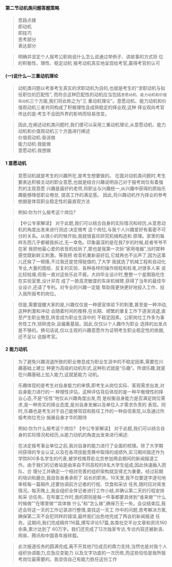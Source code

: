 #### 第二节动机类问题答题策略
>   思路点拨   
    即动机   
    即技巧   
    思考部分   
    表达部分   

>   明确并坚定个人报考公职岗说什么怎么说通过举例子、讲故事的方式将
位的积极性、理性、稳定动机
报考动机真实地呈现给考官,贏得考官的认可


#### (一)说什么—三重动机理论
>   动机类问题以考查考生真实的求职动机为目的,也就是考生的“求职动机与拟任职位的匹配性”,
而符合这种匹配性的动机应当包括`意愿动机、能力动机和价值观动机`三个方面,我们将此称之为“三
重动机理论”。意愿动机、能力动机和价值观动机三者共同构成了积极理性且成熟稳定的择业观,这种
择业观向考官传达的是:考生不会因外界的影响而轻易改变。

>   因此,在阐述动机类问题时,我们便可以采用三重动机理论,从意愿动机、能力动机和价值观动机三个方面进行阐述    
    价值观动机:我该做    
    能力动机:我能做    
    意愿动机:我想做    

#### 1 意愿动机
>   意愿动机就是考生的兴趣所在,是考生想要做的。
在面对动机类问题时,考生要表达积极主动的职业意愿,也就是结合兴趣说明自己对于报考岗位有着强烈的主观意愿
兴趣是最好的老师,将职业与兴趣统一,从兴趣中获得的原始乐趣能够降低职业倦怠,
提高工作的满足感。
因此,将兴趣动机作为择业的参考依据是体现职业稳定性的最直观方法

>   例如:你为什么报考这个岗位?

>   【中公专家解读】
对于此题,我们可以结合自身的实际情况和经历,从意思动机的角度出发来进行测述:决定根考
这个岗位,与我个人兴趣爱好有着密不可分的关系。从很小的时候开始,我就很喜欢研究机械构造和
原理。家里的每样东西几乎都被我拆过,无一幸免。印象最深的是在我7岁的时候,趁者爷爷不在家
我把他最心爱的收音机给拆了,那也是我第一次拆“家用电器”,当时那种感觉既新鲜又刺激。等我把
收音机重新装好后,它就再也不出声了,因为这事儿还挨了一顿揍,不过我还是觉得挺值的,了大学
我就选了机械工程和自动化专业,大量的图纸、反复的实验、各种各样的操作规程和标准,对很多人来
说比较枯燥,但我一直对这些乐此不疲。大四毕业设计时,整整一个星期我吃住在实验室里,设计并完
成了一款高灵敏度的车床机械臂,获得了当年的最佳毕业设计,还请了专利。对专业的兴趣一定能
帮助我更快更好地投入工作、投入我所报考的岗位。

>   但是,需要提醒大家的是,兴趣仅仅是一种感官体验下的刺激,甚至是一种冲动,这种刺激和冲动
会随着时间的推移,在长期、顺繁的重复工作下逐渐消退,直至产生职业倦息,转变成为职业生涯中的
不稳定因素。公职岗位工作多为事务性工作,琐碎庞杂,且偏重基层。因此,仅仅以个人趣作为职业
选择的出发点是不够的。换句话说,仅以主观的兴趣意愿作为证明考生职业稳定性的依据,还不足以
说服考官。

#### 2 能力动机
>   为了避免兴趣消退所致的职业倦息成为职业生涯中的不稳定因素,需要在兴趣基础上建立
种更为高级的动机形式,这种形式就是“乐趣”。所谓乐趣,就是在兴趣基础上加入能力,这就是能力
动机。

>   乐趣体现的是考生对自身能力的审慎,即考生从岗位实际、客观需求出发,对自身能力进行的一
种理性评估。这种评估背后体现的是一种平衡理性的择业心态,不是“任性”地仅从兴趣角度出发,而
是权衡自身能力是否满足岗位需求,是一种务实的择业态度,是对自身发展以及单位入才需求负责的
表现。同时,乐趣也是考生对于自己能够驾驭和胜任工作的一种自信表现,以及通过所报考岗位充分
施展自身才华的期待

>   例如:你为什么报考这个岗位?
【中公专家解读】
对于此题,我们可以结合自身的实际情况和经历,从能力动机的角度出发来进行阐述:

>   在决定报考事业单位之前,我对自身的能力进行了全面的梳理。除了大学期间获得的专业认证,以及在各项技能竞赛中取得的成绩外,实习期间我还作为学院800多名学生的代表,被学校推荐赴北京参加两会期间的新闻报道工作。由于我们的记者站是由来自不同高校的8名大学生组成,因此快速融入团队、合
理分工并确定一个相对完善的组织架构就显得尤为重要。经过前期的培训和磨合,我自告奋勇承担了
站长的职务。10天里,我不仅要逐字逐句地审核每一篇稿件,还要协调前方记者的行程、饮食和采访
任务,随时应对突发情况。每天晚上,我会组织全体记者进行工作小结,并确认第二天的行程安排和采
访任务。在布置工作时,我的原则是每一件事都要具体到“谁来做”“什么时候做”“在哪里做”“具体做
什么”和“怎么做”,确保万无一失。会议结束后,我还会将这一天的工作记录进行整理,查找这一天工
作中的问题,思考解决方案,确保第二天不会犯同样的错误,最终我们出色地完成了两会的新闻报道
任务。这期间,我们完成稿件116篇,撰写评论57篇,各类社交平台文章和资讯160余条,累计达到了
60万字。我们还完成了12次独家专访,专访内容还被新浪、网易、腾讯和中国青年报转载。

>   此次报道任务的圆满完成,离不开其他7位成员的鼎力支持,当然也是对我个人组织协调能力,应急应变能力
以及文字功底的一次历练,而这些恰恰是我所报考岗位最需要的。我坚信自己有能力胜任这份工作


